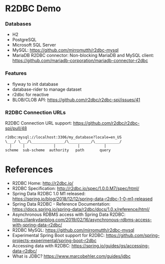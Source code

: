 R2DBC Demo
==========

### Databases

* H2
* PostgreSQL
* Microsoft SQL Server
* MySQL: https://github.com/mirromutth/r2dbc-mysql
* MariaDB R2DBC connector: Non-blocking MariaDB and MySQL client: https://github.com/mariadb-corporation/mariadb-connector-r2dbc

### Features

* flyway to init database
* database-rider to manage dataset
* r2dbc for reactive
* BLOB/CLOB API: https://github.com/r2dbc/r2dbc-spi/issues/41

### R2DBC Connection URLs

R2DBC Connection URL support: https://github.com/r2dbc/r2dbc-spi/pull/48

```
r2dbc:mysql://localhost:3306/my_database?locale=en_US
\___/ \___/\_______________/\__________/\___________/
  |     |             |          |           |
scheme  sub-scheme  authority   path       query
```

# References

* R2DBC Home: http://r2dbc.io/
* R2DBC Specification: http://r2dbc.io/spec/1.0.0.M7/spec/html/
* Spring Data R2DBC 1.0 M1 released: https://spring.io/blog/2018/12/12/spring-data-r2dbc-1-0-m1-released
* Spring Data R2DBC - Reference Documentation: https://docs.spring.io/spring-data/r2dbc/docs/1.0.x/reference/html/
* Asynchronous RDBMS access with Spring Data R2DBC: https://lankydanblog.com/2019/02/16/asynchronous-rdbms-access-with-spring-data-r2dbc/
* R2DBC MySQL: https://github.com/mirromutth/r2dbc-mysql
* Experimental Spring Boot support for R2DBC: https://github.com/spring-projects-experimental/spring-boot-r2dbc
* Accessing data with R2DBC: https://spring.io/guides/gs/accessing-data-r2dbc/
* What is JDBC? https://www.marcobehler.com/guides/jdbc

